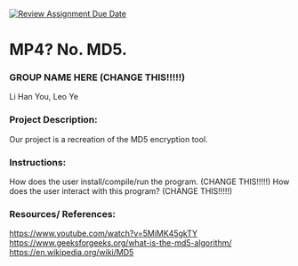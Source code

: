 [![Review Assignment Due Date](https://classroom.github.com/assets/deadline-readme-button-22041afd0340ce965d47ae6ef1cefeee28c7c493a6346c4f15d667ab976d596c.svg)](https://classroom.github.com/a/am3xLbu5)
# MP4? No. MD5.
 
### GROUP NAME HERE (CHANGE THIS!!!!!)

Li Han You, Leo Ye
       
### Project Description:

Our project is a recreation of the MD5 encryption tool. 
  
### Instructions:

How does the user install/compile/run the program. (CHANGE THIS!!!!!)
How does the user interact with this program? (CHANGE THIS!!!!!)

### Resources/ References:

https://www.youtube.com/watch?v=5MiMK45gkTY
https://www.geeksforgeeks.org/what-is-the-md5-algorithm/
https://en.wikipedia.org/wiki/MD5
